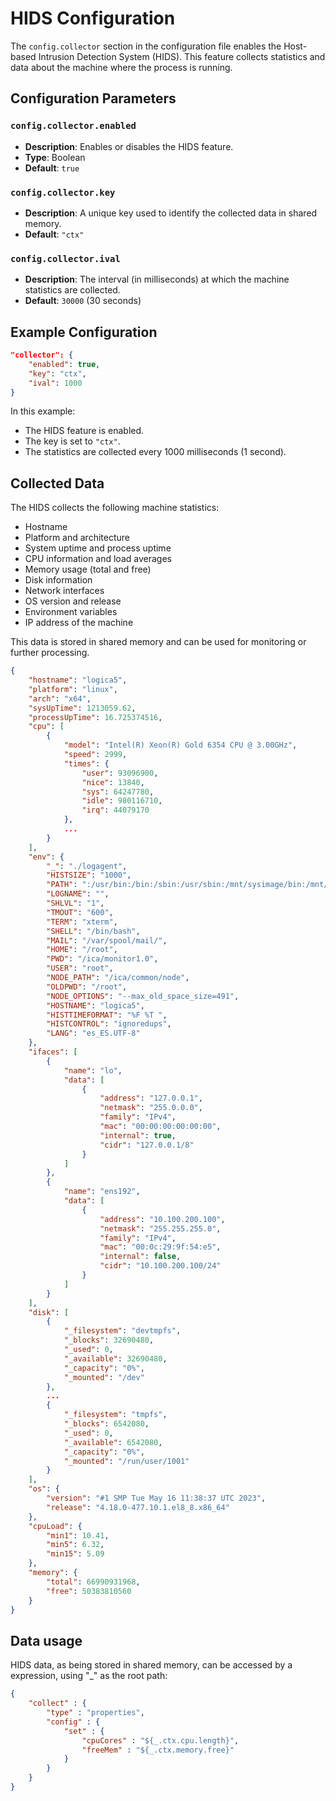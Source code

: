 # HIDS Configuration

The `config.collector` section in the configuration file enables the Host-based Intrusion Detection System (HIDS). This feature collects statistics and data about the machine where the process is running.

## Configuration Parameters

### `config.collector.enabled`
- **Description**: Enables or disables the HIDS feature.
- **Type**: Boolean
- **Default**: `true`

### `config.collector.key`
- **Description**: A unique key used to identify the collected data in shared memory.
- **Default**: `"ctx"`

### `config.collector.ival`
- **Description**: The interval (in milliseconds) at which the machine statistics are collected.
- **Default**: `30000` (30 seconds)

## Example Configuration

```json
"collector": {
	"enabled": true,
	"key": "ctx",
	"ival": 1000
}
```

In this example:
- The HIDS feature is enabled.
- The key is set to `"ctx"`.
- The statistics are collected every 1000 milliseconds (1 second).

## Collected Data

The HIDS collects the following machine statistics:
- Hostname
- Platform and architecture
- System uptime and process uptime
- CPU information and load averages
- Memory usage (total and free)
- Disk information
- Network interfaces
- OS version and release
- Environment variables
- IP address of the machine

This data is stored in shared memory and can be used for monitoring or further processing.

```json
{
    "hostname": "logica5",
    "platform": "linux",
    "arch": "x64",
    "sysUpTime": 1213059.62,
    "processUpTime": 16.725374516,
    "cpu": [
        {
            "model": "Intel(R) Xeon(R) Gold 6354 CPU @ 3.00GHz",
            "speed": 2999,
            "times": {
                "user": 93096900,
                "nice": 13840,
                "sys": 64247780,
                "idle": 980116710,
                "irq": 44079170
            },
            ...
        }
    ],
    "env": {
        "_": "./logagent",
        "HISTSIZE": "1000",
        "PATH": ":/usr/bin:/bin:/sbin:/usr/sbin:/mnt/sysimage/bin:/mnt/sysimage/usr/bin:/mnt/sysimage/usr/sbin:/mnt/sysimage/sbin:/sbin:/usr/sbin:/ica/common/node/bin:/usr/local/bin:/root/bin",
        "LOGNAME": "",
        "SHLVL": "1",
        "TMOUT": "600",
        "TERM": "xterm",
        "SHELL": "/bin/bash",
        "MAIL": "/var/spool/mail/",
        "HOME": "/root",
        "PWD": "/ica/monitor1.0",
        "USER": "root",
        "NODE_PATH": "/ica/common/node",
        "OLDPWD": "/root",
        "NODE_OPTIONS": "--max_old_space_size=491",
        "HOSTNAME": "logica5",
        "HISTTIMEFORMAT": "%F %T ",
        "HISTCONTROL": "ignoredups",
        "LANG": "es_ES.UTF-8"
    },
    "ifaces": [
        {
            "name": "lo",
            "data": [
                {
                    "address": "127.0.0.1",
                    "netmask": "255.0.0.0",
                    "family": "IPv4",
                    "mac": "00:00:00:00:00:00",
                    "internal": true,
                    "cidr": "127.0.0.1/8"
                }
            ]
        },
        {
            "name": "ens192",
            "data": [
                {
                    "address": "10.100.200.100",
                    "netmask": "255.255.255.0",
                    "family": "IPv4",
                    "mac": "00:0c:29:9f:54:e5",
                    "internal": false,
                    "cidr": "10.100.200.100/24"
                }
            ]
        }
    ],
    "disk": [
        {
            "_filesystem": "devtmpfs",
            "_blocks": 32690480,
            "_used": 0,
            "_available": 32690480,
            "_capacity": "0%",
            "_mounted": "/dev"
        },
        ...
        {
            "_filesystem": "tmpfs",
            "_blocks": 6542080,
            "_used": 0,
            "_available": 6542080,
            "_capacity": "0%",
            "_mounted": "/run/user/1001"
        }
    ],
    "os": {
        "version": "#1 SMP Tue May 16 11:38:37 UTC 2023",
        "release": "4.18.0-477.10.1.el8_8.x86_64"
    },
    "cpuLoad": {
        "min1": 10.41,
        "min5": 6.32,
        "min15": 5.09
    },
    "memory": {
        "total": 66990931968,
        "free": 50383810560
    }
}
```

## Data usage

HIDS data, as being stored in shared memory, can be accessed by a expression, using "_" as the root path:

```json
{
	"collect" : {
		"type" : "properties",
		"config" : {
			"set" : {
				"cpuCores" : "${_.ctx.cpu.length}",
				"freeMem" : "${_.ctx.memory.free}"
			}
		}
	}
}
```
